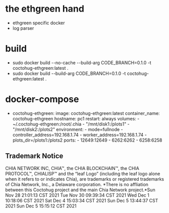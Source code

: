 # the ethgreen hand
- ethgreen specific docker
- log parser

# build
- sudo docker build --no-cache --build-arg CODE_BRANCH=0.1.0 -t coctohug-ethgreen:latest .
- sudo docker build --build-arg CODE_BRANCH=0.1.0 -t coctohug-ethgreen:latest .

# docker-compose
- coctohug-ethgreen: 
        image: coctohug-ethgreen:latest 
        container_name: coctohug-ethgreen
        hostname: pc1 
        restart: always 
        volumes: 
            - ~/.coctohug-ethgreen:/root/.chia 
            - "/mnt/disk1:/plots1" 
            - "/mnt/disk2:/plots2" 
        environment: 
            - mode=fullnode 
            - controller_address=192.168.1.74 
            - worker_address=192.168.1.74
            - plots_dir=/plots1:/plots2 
        ports: 
            - 12649:12649 
            - 6262:6262 
            - 6258:6258

## Trademark Notice
CHIA NETWORK INC, CHIA™, the CHIA BLOCKCHAIN™, the CHIA PROTOCOL™, CHIALISP™ and the “leaf Logo” (including the leaf logo alone when it refers to or indicates Chia), are trademarks or registered trademarks of Chia Network, Inc., a Delaware corporation. *There is no affliation between this Coctohug project and the main Chia Network project.*Sun Nov 28 21:01:13 CST 2021
Tue Nov 30 09:39:34 CST 2021
Wed Dec 1 10:18:06 CST 2021
Sat Dec 4 15:03:34 CST 2021
Sun Dec 5 13:44:37 CST 2021
Sun Dec 5 15:15:12 CST 2021
